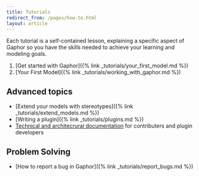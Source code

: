 ```yaml
---
title: Tutorials
redirect_from: /pages/how-to.html
layout: article
---
```


Each tutorial is a self-contained lesson, explaining a specific aspect of
Gaphor so you have the skills needed to achieve your learning and modeling
goals.

1. [Get started with Gaphor]({% link _tutorials/your_first_model.md %})
1. [Your First Model]({% link _tutorials/working_with_gaphor.md %})

## Advanced topics

- [Extend your models with stereotypes]({% link _tutorials/extend_models.md %})
- [Writing a plugin]({% link _tutorials/plugins.md %})
- [Technical and architecrural documentation](https://gaphor.readthedocs.io/) for contributers and plugin developers

## Problem Solving

- [How to report a bug in Gaphor]({% link _tutorials/report_bugs.md %})
